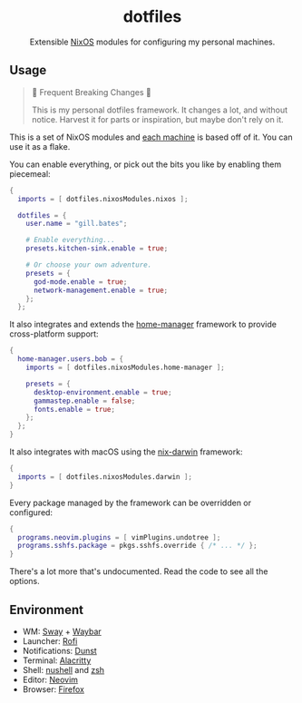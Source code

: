 <div align="center">
  <h1>dotfiles</h1>
  <p>Extensible <a href="https://nixos.org/">NixOS</a> modules for configuring my personal machines.</p>
</div>

## Usage

> :construction: Frequent Breaking Changes :construction:
>
> This is my personal dotfiles framework. It changes a lot, and without notice. Harvest it for parts or inspiration, but maybe don't rely on it.

This is a set of NixOS modules and [each machine](https://github.com/PsychoLlama/dotfiles/tree/main/hosts) is based off of it. You can use it as a flake.

You can enable everything, or pick out the bits you like by enabling them piecemeal:

```nix
{
  imports = [ dotfiles.nixosModules.nixos ];

  dotfiles = {
    user.name = "gill.bates";

    # Enable everything...
    presets.kitchen-sink.enable = true;

    # Or choose your own adventure.
    presets = {
      god-mode.enable = true;
      network-management.enable = true;
    };
  };
```

It also integrates and extends the [home-manager](https://github.com/nix-community/home-manager) framework to provide cross-platform support:

```nix
{
  home-manager.users.bob = {
    imports = [ dotfiles.nixosModules.home-manager ];

    presets = {
      desktop-environment.enable = true;
      gammastep.enable = false;
      fonts.enable = true;
    };
  };
}
```

It also integrates with macOS using the [nix-darwin](https://daiderd.com/nix-darwin/) framework:

```nix
{
  imports = [ dotfiles.nixosModules.darwin ];
}
```

Every package managed by the framework can be overridden or configured:

```nix
{
  programs.neovim.plugins = [ vimPlugins.undotree ];
  programs.sshfs.package = pkgs.sshfs.override { /* ... */ };
}
```

There's a lot more that's undocumented. Read the code to see all the options.

## Environment

- WM: [Sway](https://swaywm.org/) + [Waybar](https://github.com/Alexays/Waybar/)
- Launcher: [Rofi](https://github.com/davatorium/rofi)
- Notifications: [Dunst](https://github.com/dunst-project/dunst)
- Terminal: [Alacritty](https://github.com/alacritty/alacritty)
- Shell: [nushell](https://www.nushell.sh/) and [zsh](https://www.zsh.org/)
- Editor: [Neovim](http://neovim.io/)
- Browser: [Firefox](https://www.mozilla.org/en-US/firefox/new/)
